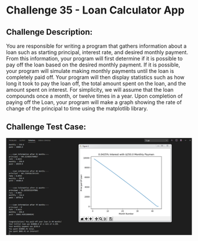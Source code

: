 # Challenge 35 - Loan Calculator App


## Challenge Description:

You are responsible for writing a program that gathers information about a loan such as starting
principal, interest rate, and desired monthly payment. From this information, your program will
first determine if it is possible to pay off the loan based on the desired monthly payment. If it is
possible, your program will simulate making monthly payments until the loan is completely paid
off. Your program will then display statistics such as how long it took to pay the loan off, the
total amount spent on the loan, and the amount spent on interest. For simplicity, we will
assume that the loan compounds once a month, or twelve times in a year. Upon completion of
paying off the Loan, your program will make a graph showing the rate of change of the principal
to time using the matplotlib library.

## Challenge Test Case:

<p align = center>
  <img src="https://github.com/aajinkya1203/The-Art-Of-Doing/blob/branch-35/%2335.PNG">
</p>
